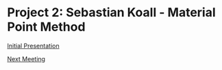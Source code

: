 <script>
// all scripts are lively-scripts that share the same "module" and therefore module global variables
import { createNewFileButton } from "doc/PX2018/project_2/utils.js"
</script>


<link rel="stylesheet" type="text/css" href="doc/PX2018/project_2/utils.css">

# Project 2: Sebastian Koall - Material Point Method

<script>if (typeof createNewFileButton !== 'function') {var createNewFileButton = function f(){};}createNewFileButton("doc/PX2018/project_2/notices/", "New Notice", "notices");</script>
<script>if (typeof createNewFileButton !== 'function') {var createNewFileButton = function f(){};}createNewFileButton("doc/PX2018/project_2/meeting/", "New Meeting", "meeting", true);</script>
<script>if (typeof createNewFileButton !== 'function') {var createNewFileButton = function f(){};}createNewFileButton("doc/PX2018/project_2/presentation/", "New Presentation", "presentation", true);</script>  

[Initial Presentation](presentation/presentation-2018-05-16.md)

[Next Meeting](meeting/meeting-2018-05-22.md)